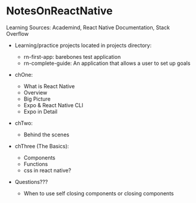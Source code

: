 # NotesOnReactNative
Learning Sources: Academind, React Native Documentation, Stack Overflow

- Learning/practice projects located in projects directory: 
    - rn-first-app: barebones test application
    - rn-complete-guide: An application that allows a user to set up goals

- chOne:
    - What is React Native
    - Overview
    - Big Picture
    - Expo & React Native CLI
    - Expo in Detail

- chTwo:
    - Behind the scenes

- chThree (The Basics):
    - Components
    - Functions
    - css in react native? 

- Questions???
    - When to use self closing components or closing components

